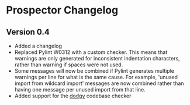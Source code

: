 Prospector Changelog
=======

Version 0.4
---

* Added a changelog
* Replaced Pylint W0312 with a custom checker. This means that warnings are only generated for inconsistent indentation characters, rather than warning if spaces were not used.
* Some messages will now be combined if Pylint generates multiple warnings per line for what is the same cause. For example, 'unused import from wildcard import' messages are now combined rather than having one message per unused import from that line.
* Added support for the [dodgy](https://github.com/landscapeio/dodgy) codebase checker